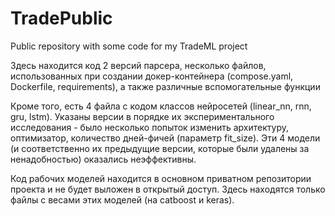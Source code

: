 # TradePublic
Public repository with some code for my TradeML project

Здесь находится код 2 версий парсера, несколько файлов, использованных при создании докер-контейнера (compose.yaml, Dockerfile, requirements), а также различные вспомогательные функции

Кроме того, есть 4 файла с кодом классов нейросетей (linear_nn, rnn, gru, lstm). Указаны версии в порядке их экспериментального исследования - было несколько попыток изменить архитектуру, оптимизатор, количество дней-фичей (параметр fit_size). Эти 4 модели (и соответственно их предыдущие версии, которые были удалены за ненадобностью) оказались неэффективны. 

Код рабочих моделей находится в основном приватном репозитории проекта и не будет выложен в открытый доступ.
Здесь находятся только файлы с весами этих моделей (на catboost и keras). 
